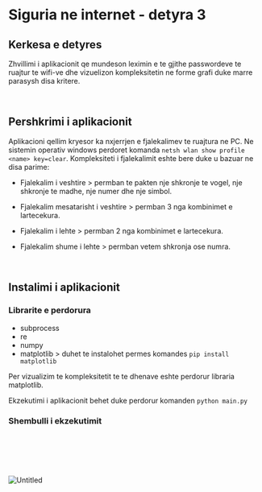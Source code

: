 # Siguria ne internet - detyra 3

## Kerkesa e detyres

Zhvillimi i aplikacionit qe mundeson leximin e te gjithe passwordeve te ruajtur te wifi-ve dhe vizuelizon
kompleksitetin ne forme grafi duke marre parasysh disa kritere.

</br>

## Pershkrimi i aplikacionit

Aplikacioni qellim kryesor ka nxjerrjen e fjalekalimev te ruajtura ne PC. Ne sistemin operativ windows perdoret komanda `netsh wlan show profile <name> key=clear`. Kompleksiteti i fjalekalimit eshte bere duke u bazuar ne disa parime:

- Fjalekalim i veshtire > permban te pakten nje shkronje te vogel, nje shkronje te madhe, nje numer dhe nje simbol.

- Fjalekalim mesatarisht i veshtire > permban 3 nga kombinimet e lartecekura.

- Fjalekalim i lehte > permban 2 nga kombinimet e lartecekura.

- Fjalekalim shume i lehte > permban vetem shkronja ose numra.

</br>

## Instalimi i aplikacionit

### Librarite e perdorura

- subprocess
- re
- numpy
- matplotlib > duhet te instalohet permes komandes `pip install matplotlib`

Per vizualizim te kompleksitetit te te dhenave eshte perdorur libraria matplotlib.

Ekzekutimi i aplikacionit behet duke perdorur komanden `python main.py`

### Shembulli i ekzekutimit

<br>
<br>
<br>
<br>


![Untitled](https://user-images.githubusercontent.com/44115091/107861566-f5784c80-6e46-11eb-9830-71e9d61d428e.png)
